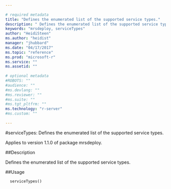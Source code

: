 ```yaml
--- 
 
# required metadata 
title: "Defines the enumerated list of the supported service types." 
description: " Defines the enumerated list of the supported service types. " 
keywords: "mrsdeploy, serviceTypes" 
author: "HeidiSteen"
ms.author: "heidist" 
manager: "jhubbard" 
ms.date: "04/17/2017" 
ms.topic: "reference" 
ms.prod: "microsoft-r" 
ms.service: "" 
ms.assetid: "" 
 
# optional metadata 
#ROBOTS: "" 
#audience: "" 
#ms.devlang: "" 
#ms.reviewer: "" 
#ms.suite: "" 
#ms.tgt_pltfrm: "" 
ms.technology: "r-server" 
#ms.custom: "" 
 
--- 
```

 
 
 
 
 #serviceTypes: Defines the enumerated list of the supported service types.

 Applies to version 1.1.0 of package mrsdeploy.
 
 ##Description
 
Defines the enumerated list of the supported service types.
 
 
 ##Usage

```   
  serviceTypes()
 
```
 
 
